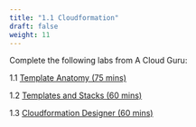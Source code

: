 ```yaml
---
title: "1.1 Cloudformation"
draft: false
weight: 11
---
```


Complete the following labs from A Cloud Guru:

1.1 [Template Anatomy (75 mins)](https://learn.acloud.guru/course/d8a92be0-dbab-4498-a2af-375a7a591ae8/learn/496e2f4a-cc97-4946-9e6f-6e0ce87df088/7731f0f6-b54c-477e-9327-7910101c32e1/lab/029ff27d-55cd-4491-ae54-155188196105)

1.2 [Templates and Stacks (60 mins)](https://learn.acloud.guru/course/d8a92be0-dbab-4498-a2af-375a7a591ae8/learn/9c7a45ea-7039-4ce5-b907-0257d4400955/6829a2e5-8469-4170-99f5-1525407f251d/lab/25374191-51d0-4cad-936a-63173e753038)

1.3 [Cloudformation Designer (60 mins)](https://learn.acloud.guru/course/d8a92be0-dbab-4498-a2af-375a7a591ae8/learn/9c7a45ea-7039-4ce5-b907-0257d4400955/548eb838-0a27-4c7d-9a66-5e7a49c4b17f/lab/f0ac7c4c-8b2e-43a3-9423-03ebbb204840)

